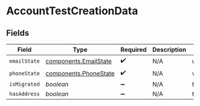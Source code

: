 # AccountTestCreationData


## Fields

| Field                                                          | Type                                                           | Required                                                       | Description                                                    | Example                                                        |
| -------------------------------------------------------------- | -------------------------------------------------------------- | -------------------------------------------------------------- | -------------------------------------------------------------- | -------------------------------------------------------------- |
| `emailState`                                                   | [components.EmailState](../../models/components/emailstate.md) | :heavy_check_mark:                                             | N/A                                                            | unverified                                                     |
| `phoneState`                                                   | [components.PhoneState](../../models/components/phonestate.md) | :heavy_check_mark:                                             | N/A                                                            | verified                                                       |
| `isMigrated`                                                   | *boolean*                                                      | :heavy_minus_sign:                                             | N/A                                                            | true                                                           |
| `hasAddress`                                                   | *boolean*                                                      | :heavy_minus_sign:                                             | N/A                                                            | true                                                           |